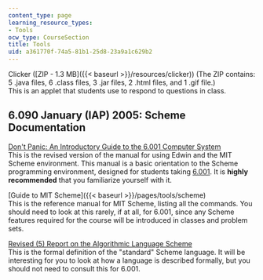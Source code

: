 ```yaml
---
content_type: page
learning_resource_types:
- Tools
ocw_type: CourseSection
title: Tools
uid: a361770f-74a5-81b1-25d8-23a9a1c629b2
---
```


Clicker ([ZIP - 1.3 MB]({{< baseurl >}}/resources/clicker)) (The ZIP contains: 5 .java files, 6 .class files, 3 .jar files, 2 .html files, and 1 .gif file.)  
This is an applet that students use to respond to questions in class.

6.090 January (IAP) 2005: Scheme Documentation
----------------------------------------------

[Don't Panic: An Introductory Guide to the 6.001 Computer System](https://www.coursehero.com/file/7049027/dontpanicnew/)  
This is the revised version of the manual for using Edwin and the MIT Scheme environment. This manual is a basic orientation to the Scheme programming environment, designed for students taking [6.001](/courses/6-001-structure-and-interpretation-of-computer-programs-spring-2005). It is **highly recommended** that you familiarize yourself with it.

[Guide to MIT Scheme]({{< baseurl >}}/pages/tools/scheme)  
This is the reference manual for MIT Scheme, listing all the commands. You should need to look at this rarely, if at all, for 6.001, since any Scheme features required for the course will be introduced in classes and problem sets.

[Revised (5) Report on the Algorithmic Language Scheme](http://www.swiss.ai.mit.edu/~jaffer/r5rs_toc.html)  
This is the formal definition of the "standard" Scheme language. It will be interesting for you to look at how a language is described formally, but you should not need to consult this for 6.001.